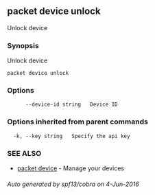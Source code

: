 ## packet device unlock

Unlock device

### Synopsis


Unlock device

```
packet device unlock
```

### Options

```
      --device-id string   Device ID
```

### Options inherited from parent commands

```
  -k, --key string   Specify the api key
```

### SEE ALSO
* [packet device](packet_device.md)	 - Manage your devices

###### Auto generated by spf13/cobra on 4-Jun-2016
